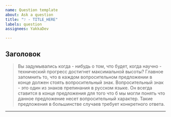 ```yaml
---
name: Question template
about: Ask a question
title: "❔ - TITLE_HERE"
labels: question
assignees: YakkaDev

---
```


## Заголовок
>Вы задумывались когда - нибудь о том, что будет, когда научно - технический прогресс достигнет максимальной высоты?  Главное запомнить то, что в каждом вопросительном предложении в конце должен стоять вопросительный знак. Вопросительный знак - это один из знаков препинания в русском языке. Он всегда ставится в конце предложения для того что б мы могли понять что данное предложение несет вопросительный характер. Такие предложения в большинстве случаев требует конкретного ответа. 

---
